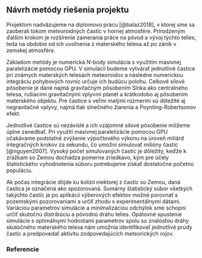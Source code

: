 ## Návrh metódy riešenia projektu
Projektom nadväzujeme na diplomovú prácu [@balaz2018], v ktorej sme sa zaoberali tokom meteoroidných
častíc v hornej atmosfére. Prirodzeným ďalším krokom je rozšírenie zamerania práce na pôvod a vývoj týchto telies,
teda na obdobie od ich uvoľnenia z materského telesa až po zánik v zemskej atmosfére.

Základom metódy je numerická $N$-body simulácia s využitím masívnej paralelizácie pomocou GPU.
V simulácii budeme vytvárať jednotlivé častice pri známych materských telesách meteoroidov
a následne numerickou integráciu pohybových rovníc určuje ich budúcu polohu.
Celkové silové pôsobenie je dané najmä gravitačným pôsobením Slnka ako centrálneho telesa,
rušiacimi gravitačnými vplyvmi planét a krátkodobo aj pôsobením materského objektu.
Pre častice s veľmi malými rozmermi sú dôležité aj negravitačné vplyvy, najmä
tlak slnečného žiarenia a Poynting-Robertsonov efekt.

Jednotlivé častice sú nezávislé a ich vzájomné silové pôsobenie môžeme úplne zanedbať.
Pri využití masívnej paralelizácie pomocou GPU očakávame podstatné zvýšenie výpočtového výkonu
na úroveň miliárd integračných krokov za sekundu, čo umožní simulovať milióny častíc [@nguyen2007].
Vysoký počet simulovaných častíc je dôležitý, keďže k zrážkam so Zemou dochádza pomerne zriedkavo,
kým pre účely štatistického vyhodnotenia súboru potrebujeme získať dostatočne početnú populáciu.

Ak počas integrácie dôjde ku kolízii niektorej z častíc so Zemou, daná častica je označená ako
spozorovaná. Sumárny štatistický súbor všetkých takýchto častíc je po aplikácii výberových efektov
možné porovnať s pozemskými pozorovaniami a určiť zhodu s experimentálnymi dátami. Variáciou parametrov
simulácie a minimalizáciou odchýlok sme schopní určiť skutočnú distribúciu a pôvodnú dráhu telies.
Opätovné spustenie simulácie s optimálnymi hodnotami parametrov spolu so znalosťou dráhy skutočného
materského telesa nám umožnia identifikovať jednotlivé prúdy častíc a predpovedať
aktivitu zodpovedajúcich meteorických rojov.

### Referencie
